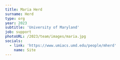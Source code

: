 ```yaml
---
title: Maria Herd
surname: Herd
type: org
year: 2023
subtitle: 'University of Maryland'
job: support
photoURL: /2023/team/images/maria.jpg
socials:
  - link: 'https://www.umiacs.umd.edu/people/mherd'
    name: Site
---
```

